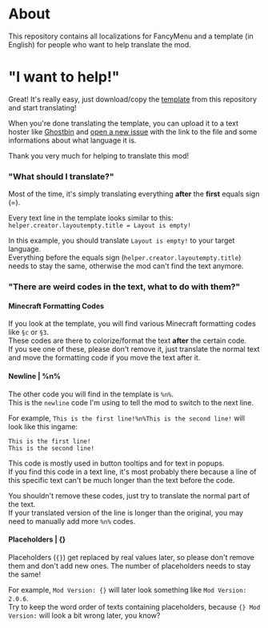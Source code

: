 # About
This repository contains all localizations for FancyMenu and a template (in English) for people who want to help translate the mod.

# "I want to help!"
Great! It's really easy, just download/copy the [template](https://github.com/Keksuccino/FancyMenu-Translations/blob/main/template/en_us.txt) from this repository and start translating!

When you're done translating the template, you can upload it to a text hoster like [Ghostbin](https://ghostbin.com/) and [open a new issue](https://github.com/Keksuccino/FancyMenu-Translations/issues) with the link to the file and some informations about what language it is.

Thank you very much for helping to translate this mod!

### "What should I translate?"
Most of the time, it's simply translating everything **after** the **first** equals sign (=).

Every text line in the template looks similar to this:<br>
`helper.creator.layoutempty.title = Layout is empty!`

In this example, you should translate `Layout is empty!` to your target language.<br>
Everything before the equals sign (`helper.creator.layoutempty.title`) needs to stay the same, otherwise the mod can't find the text anymore.

### "There are weird codes in the text, what to do with them?"

#### Minecraft Formatting Codes
If you look at the template, you will find various Minecraft formatting codes like `§c` or `§3`.<br>
These codes are there to colorize/format the text **after** the certain code.<br>
If you see one of these, please don't remove it, just translate the normal text and move the formatting code if you move the text after it.

#### Newline | %n%
The other code you will find in the template is `%n%`.<br>
This is the `newline` code I'm using to tell the mod to switch to the next line.

For example, `This is the first line!%n%This is the second line!` will look like this ingame:

```
This is the first line!
This is the second line!
```

This code is mostly used in button tooltips and for text in popups.<br>
If you find this code in a text line, it's most probably there because a line of this specific text can't be much longer than the text before the code.

You shouldn't remove these codes, just try to translate the normal part of the text.<br>
If your translated version of the line is longer than the original, you may need to manually add more `%n%` codes.

#### Placeholders | {}
Placeholders (`{}`) get replaced by real values later, so please don't remove them and don't add new ones. The number of placeholders needs to stay the same!

For example, `Mod Version: {}` will later look something like `Mod Version: 2.0.6`.<br>
Try to keep the word order of texts containing placeholders, because `{} Mod Version:` will look a bit wrong later, you know?
